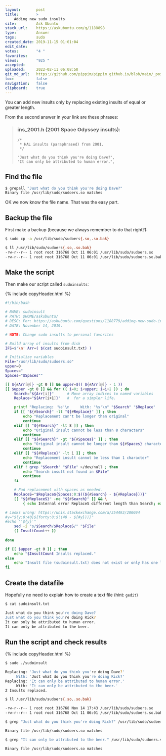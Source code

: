 ```yaml
---
layout:       post
title:        >
    Adding new sudo insults
site:         Ask Ubuntu
stack_url:    https://askubuntu.com/q/1188898
type:         Answer
tags:         sudo
created_date: 2019-11-15 01:01:04
edit_date:    
votes:        "4 "
favorites:    
views:        "925 "
accepted:     
uploaded:     2022-02-11 06:08:50
git_md_url:   https://github.com/pippim/pippim.github.io/blob/main/_posts/2019/2019-11-15-Adding-new-sudo-insults.md
toc:          false
navigation:   false
clipboard:    true
---
```


You can add new insults only by replacing existing insults of equal or greater length.



From the second answer in your link are these phrases:

> ### ins_2001.h (2001 Space Odyssey insults):  
>   
>     /*  
>      * HAL insults (paraphrased) from 2001.  
>      */  
>   
>     "Just what do you think you're doing Dave?",  
>     "It can only be attributed to human error.",  

## Find the file

``` bash
$ grepall "Just what do you think you're doing Dave?"
Binary file /usr/lib/sudo/sudoers.so matches
```

OK we now know the file name. That was the easy part.

## Backup the file

First make a backup (because we always remember to do that right?):

``` bash
$ sudo cp -a /usr/lib/sudo/sudoers{.so,.so.bak}

$ ll /usr/lib/sudo/sudoers{.so,.so.bak}
-rw-r--r-- 1 root root 316768 Oct 11 06:01 /usr/lib/sudo/sudoers.so
-rw-r--r-- 1 root root 316768 Oct 11 06:01 /usr/lib/sudo/sudoers.so.bak
```

## Make the script

Then make our script called `sudoinsults`:

{% include copyHeader.html %}
``` bash
#!/bin/bash

# NAME: sudoinsult
# PATH: $HOME/askubuntu/
# DESC: For: https://askubuntu.com/questions/1188779/adding-new-sudo-insults
# DATE: November 14, 2019.

# NOTE: Change sudo insults to personal favorites

# Build array of insults from disk
IFS=$'\n' Arr=( $(cat sudoinsult.txt) )

# Initialize variables
File="/usr/lib/sudo/sudoers.so"
upper=0
Spaces="                                                                     "
Spaces="$Spaces""                                                            "

[[ ${#Arr[@]} -gt 0 ]] && upper=$(( ${#Arr[@]} - 1 ))
[[ $upper -gt 0 ]] && for (( i=0; i<upper; i=i+2 )) ; do
    Search="${Arr[i]}"      # Move array indices to named variables
    Replace="${Arr[i+1]}"   #  for a simpler life.

    printf "Replacing: '%s'\n     With: '%s'\n" "$Search" "$Replace"
    if [[ "${#Search}" -lt "${#Replace}" ]] ; then
        echo "Replacement can't be longer than original"
        continue
    elif [[ "${#Search}" -lt 8 ]] ; then
        echo "Original insult cannot be less than 8 characters"
        continue
    elif [[ "${#Search}" -gt "${#Spaces}" ]] ; then
        echo "Original insult cannot be longer than ${#Spaces} characters"
        continue
    elif [[ "${#Replace}" -lt 1 ]] ; then
        echo "Replacement insult cannot be less than 1 character"
        continue
    elif ! grep "$Search" "$File" >/dev/null ; then
        echo "Search insult not found in $File"
        continue
    fi

    # Pad replacement with spaces as needed.
    ReplaceS="$Replace${Spaces:0:$((${#Search} - ${#Replace}))}"
    [[ "${#ReplaceS}" -ne "${#Search}" ]] && \
        { echo Internal error ReplaceS different length than Search; exit; }

# Looks wrong: https://unix.stackexchange.com/a/354493/200094
#y="${y:0:40}${forty:0:$((40 - ${#y}))}"
#echo "'${y}'"
    sed -i "s/$Search/$ReplaceS/" "$File"
    (( InsultCount++ ))
    
done

if [[ $upper -gt 0 ]] ; then
    echo "$InsultCount Insults replaced."
else
    echo "Insult file (sudoinsult.txt) does not exist or only has one line." >2
fi
```

## Create the datafile

Hopefully no need to explain how to create a text file (hint: `gedit`)

``` bash
$ cat sudoinsult.txt

Just what do you think you're doing Dave?
Just what do you think you're doing Rick?
It can only be attributed to human error.
It can only be attributed to the beer.
```

## Run the script and check results

{% include copyHeader.html %}
``` bash
$ sudo ./sudoinsult

Replacing: 'Just what do you think you're doing Dave?'
     With: 'Just what do you think you're doing Rick?'
Replacing: 'It can only be attributed to human error.'
     With: 'It can only be attributed to the beer.'
2 Insults replaced.

$ ll /usr/lib/sudo/sudoers{.so,.so.bak}

-rw-r--r-- 1 root root 316768 Nov 14 17:43 /usr/lib/sudo/sudoers.so
-rw-r--r-- 1 root root 316768 Oct 11 06:01 /usr/lib/sudo/sudoers.so.bak

$ grep "Just what do you think you're doing Rick?" /usr/lib/sudo/sudoers.so

Binary file /usr/lib/sudo/sudoers.so matches

$ grep "It can only be attributed to the beer." /usr/lib/sudo/sudoers.so

Binary file /usr/lib/sudo/sudoers.so matches
```


